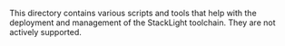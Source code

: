 This directory contains various scripts and tools that help with the deployment
and management of the StackLight toolchain. They are not actively supported.
